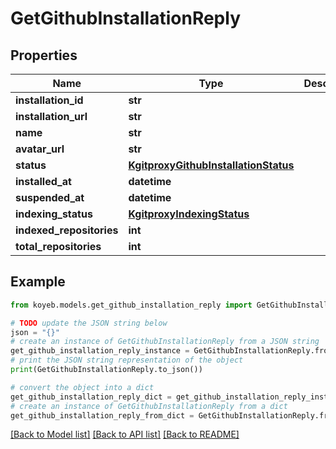 # GetGithubInstallationReply


## Properties

Name | Type | Description | Notes
------------ | ------------- | ------------- | -------------
**installation_id** | **str** |  | [optional] 
**installation_url** | **str** |  | [optional] 
**name** | **str** |  | [optional] 
**avatar_url** | **str** |  | [optional] 
**status** | [**KgitproxyGithubInstallationStatus**](KgitproxyGithubInstallationStatus.md) |  | [optional] 
**installed_at** | **datetime** |  | [optional] 
**suspended_at** | **datetime** |  | [optional] 
**indexing_status** | [**KgitproxyIndexingStatus**](KgitproxyIndexingStatus.md) |  | [optional] 
**indexed_repositories** | **int** |  | [optional] 
**total_repositories** | **int** |  | [optional] 

## Example

```python
from koyeb.models.get_github_installation_reply import GetGithubInstallationReply

# TODO update the JSON string below
json = "{}"
# create an instance of GetGithubInstallationReply from a JSON string
get_github_installation_reply_instance = GetGithubInstallationReply.from_json(json)
# print the JSON string representation of the object
print(GetGithubInstallationReply.to_json())

# convert the object into a dict
get_github_installation_reply_dict = get_github_installation_reply_instance.to_dict()
# create an instance of GetGithubInstallationReply from a dict
get_github_installation_reply_from_dict = GetGithubInstallationReply.from_dict(get_github_installation_reply_dict)
```
[[Back to Model list]](../README.md#documentation-for-models) [[Back to API list]](../README.md#documentation-for-api-endpoints) [[Back to README]](../README.md)


